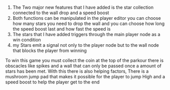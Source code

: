 1. The Two major new features that I have added is the star collection connected to the wall drop and a speed boost
2. Both functions can be manipulated in the player editor you can choose how many stars you need to drop the wall and you can choose how long the speed boost last and how fast the speed is
3. The stars that I have added triggers through the main player node as a win condition
4. my Stars emit a signal not only to the player node but to the wall node that blocks the player from winning

To win this game you must collect the coin at the top of the parkour there is obscacles like spikes and a wall that can only be passed once a amount of stars has been met. With this there is also helping factors, There is a mushroom jump pad that makes it possible for the player to jump High and a speed boost to help the player get to the end 
